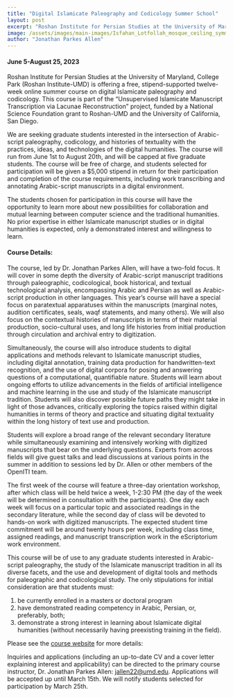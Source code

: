 ```yaml
---
title: "Digital Islamicate Paleography and Codicology Summer School"
layout: post
excerpt: "Roshan Institute for Persian Studies at the University of Maryland, College Park (Roshan Institute-UMD) is offering a free, stipend-supported twelve-week online summer course on digital Islamicate paleography and codicology. This course is part of the “Unsupervised Islamicate Manuscript Transcription via Lacunae Reconstruction” project, funded by a National Science Foundation grant to Roshan-UMD and the University of California, San Diego..."
image: /assets/images/main-images/Isfahan_Lotfollah_mosque_ceiling_symmetric_narrow_border.png
author: "Jonathan Parkes Allen"
---
```


#### June 5-August 25, 2023



Roshan Institute for Persian Studies at the University of Maryland, College Park (Roshan Institute-UMD) is offering a free, stipend-supported twelve-week online summer course on digital Islamicate paleography and codicology. This course is part of the “Unsupervised Islamicate Manuscript Transcription via Lacunae Reconstruction” project, funded by a National Science Foundation grant to Roshan-UMD and the University of California, San Diego. 



We are seeking graduate students interested in the intersection of Arabic-script paleography, codicology, and histories of textuality with the practices, ideas, and technologies of the digital humanities. The course will run from June 1st to August 20th, and will be capped at five graduate students. The course will be free of charge, and students selected for participation will be given a $5,000 stipend in return for their participation and completion of the course requirements, including work transcribing and annotating Arabic-script manuscripts in a digital environment.



The students chosen for participation in this course will have the opportunity to learn more about new possibilities for collaboration and mutual learning between computer science and the traditional humanities. No prior expertise in either Islamicate manuscript studies or in digital humanities is expected, only a demonstrated interest and willingness to learn.



#### Course Details:



The course, led by Dr. Jonathan Parkes Allen, will have a two-fold focus. It will cover in some depth the diversity of Arabic-script manuscript traditions through paleographic, codicological, book historical, and textual technological analysis, encompassing Arabic and Persian as well as Arabic-script production in other languages. This year’s course will have a special focus on paratextual apparatuses within the manuscripts (marginal notes, audition certificates, seals, waqf statements, and many others). We will also focus on the contextual histories of manuscripts in terms of their material production, socio-cultural uses, and long life histories from initial production through circulation and archival entry to digitization.



Simultaneously, the course will also introduce students to digital applications and methods relevant to Islamicate manuscript studies, including digital annotation, training data production for handwritten-text recognition, and the use of digital corpora for posing and answering questions of a computational, quantifiable nature. Students will learn about ongoing efforts to utilize advancements in the fields of artificial intelligence and machine learning in the use and study of the Islamicate manuscript tradition. Students will also discover possible future paths they might take in light of those advances, critically exploring the topics raised within digital humanities in terms of theory and practice and situating digital textuality within the long history of text use and production.



Students will explore a broad range of the relevant secondary literature while simultaneously examining and intensively working with digitized manuscripts that bear on the underlying questions. Experts from across fields will give guest talks and lead discussions at various points in the summer in addition to sessions led by Dr. Allen or other members of the OpenITI team.



The first week of the course will feature a three-day orientation workshop, after which class will be held twice a week, 1-2:30 PM (the day of the week will be determined in consultation with the participants). One day each week will focus on a particular topic and associated readings in the secondary literature, while the second day of class will be devoted to hands-on work with digitized manuscripts. The expected student time commitment will be around twenty hours per week, including class time, assigned readings, and manuscript transcription work in the eScriptorium work environment.  



This course will be of use to any graduate students interested in Arabic-script paleography, the study of the Islamicate manuscript tradition in all its diverse facets, and the use and development of digital tools and methods for paleographic and codicological study. The only stipulations for initial consideration are that students must: 
1. be currently enrolled in a masters or doctoral program
2. have demonstrated reading competency in Arabic, Persian, or, preferably, both;
3. demonstrate a strong interest in learning about Islamicate digital humanities (without necessarily having preexisting training in the field).



Please see the [course website](https://sites.google.com/umd.edu/islamicate-digital-manuscripts/digital-islamicate-paleography-and-codicology-summer-school-2-0) for more details:



Inquiries and applications (including an up-to-date CV and a cover letter explaining interest and applicability) can be directed to the primary course instructor, Dr. Jonathan Parkes Allen: [jallen22@umd.edu](jallen@umd.edu). Applications will be accepted up until March 15th. We will notify students selected for participation by March 25th.
